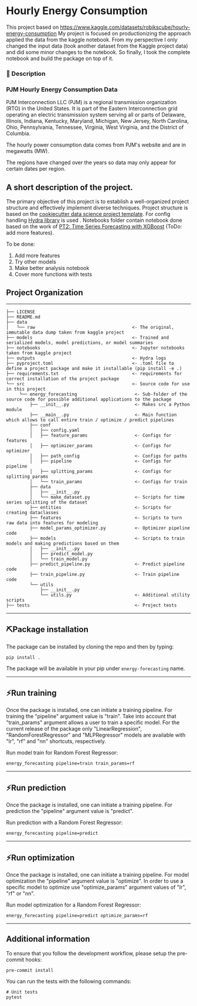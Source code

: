 # Hourly Energy Consumption

This project based on https://www.kaggle.com/datasets/robikscube/hourly-energy-consumption
My project is focused on productionizing the approach applied the data from the kaggle notebook.
From my perspective I only changed the input data (took another dataset from the Kaggle project data) and did some minor changes to the notebook.
So finally, I took the complete notebook and build the package on top of it.

### 📖 Description

### **PJM Hourly Energy Consumption Data**

PJM Interconnection LLC (PJM) is a regional transmission organization (RTO) in the United States. It is part of the Eastern Interconnection grid operating an electric transmission system serving all or parts of Delaware, Illinois, Indiana, Kentucky, Maryland, Michigan, New Jersey, North Carolina, Ohio, Pennsylvania, Tennessee, Virginia, West Virginia, and the District of Columbia.

The hourly power consumption data comes from PJM's website and are in megawatts (MW).

The regions have changed over the years so data may only appear for certain dates per region.

## A short description of the project.

The primary objective of this project is to establish a well-organized project structure and effectively implement diverse techniques.
Project structure is based on the <a target="_blank" href="https://drivendata.github.io/cookiecutter-data-science/">cookiecutter data science project template</a>.
For config handling  <a target="_blank" href="https://hydra.cc/docs/intro/">Hydra library</a>  is used .
Notebooks folder contain notebook done based on the work of <a target="_blank" href="https://www.kaggle.com/code/robikscube/pt2-time-series-forecasting-with-xgboost">PT2: Time Series Forecasting with XGBoost</a> (ToDo: add more features).

To be done:

1. Add more features
2. Try other models
3. Make better analysis notebook
4. Cover more functions with tests

## **Project Organization**

______________________________________________________________________

```plaintext
├── LICENSE
├── README.md
├── data
│   └── raw                                     <- The original, immutable data dump taken from kaggle project
├── models                                      <- Trained and serialized models, model predictions, or model summaries
├── notebooks                                   <- Jupyter notebooks taken from kaggle project
├── outputs                                     <- Hydra logs
├── pyproject.toml                              <- .toml file to define a project package and make it installable (pip install -e .)
├── requirements.txt                            <- requirements for correct installation of the project package
└── src                                         <- Source code for use in this project
     └── energy_forecasting                      <- Sub-folder of the source code for possible additional applications to the package
         ├── __init__.py                         <- Makes src a Python module
         ├── __main__.py                         <- Main function which allows to call entire train / optimize / predict pipelines
         ├── conf
         │   ├── config.yaml
         │   ├── feature_params                  <- Configs for features
         │   ├── optimizer_params                <- Configs for optimizer
         │   ├── path_config                     <- Configs for paths
         │   ├── pipeline                        <- Configs for pipeline
         │   ├── splitting_params                <- Configs for splitting params
         │   └── train_params                    <- Configs for train
         ├── data
         │   ├── __init__.py
         │   └── make_dataset.py                 <- Scripts for time series splitting of the dataset
         ├── entities                            <- Scripts for creating dataclasses
         ├── features                            <- Scripts to turn raw data into features for modeling
         ├── model_params_optimizer.py           <- Optimizer pipeline code
         ├── models                              <- Scripts to train models and making predictions based on them
         │   ├── __init__.py
         │   ├── predict_model.py
         │   └── train_model.py
         ├── predict_pipeline.py                 <- Predict pipeline code
         ├── train_pipeline.py                   <- Train pipeline code
         └── utils
             ├── __init__.py
             └── utils.py                        <- Additional utility scripts
├── tests                                        <- Project tests

```

______________________________________________________________________

## ⛏**Package installation**

The package can be installed by cloning the repo and then by typing:

```shell
pip install .
```

The package will be available in your pip under `energy-forecasting` name.

______________________________________________________________________

## ⚡**Run training**

Once the package is installed, one can initiate a training pipeline. For training the "pipeline" argument value is "train". Take into account that "train_params" argument allows a user to train a specific model. For the current release of the package only "LinearRegression", "RandomForestRegressor" and "MLPRegressor" models are available with "lr", "rf" and "nn" shortcuts, respectively.

Run model train for Random Forest Regressor:

```shell
energy_forecasting pipeline=train train_params=rf
```

______________________________________________________________________

## ⚡**Run prediction**

Once the package is installed, one can initiate a training pipeline. For prediction the "pipeline" argument value is "predict".

Run prediction with a Random Forest Regressor:

```shell
energy_forecasting pipeline=predict
```

______________________________________________________________________

## ⚡**Run optimization**

Once the package is installed, one can initiate a training pipeline. For model optimization the "pipeline" argument value is "optimize". In order to use a specific model to optimize use "optimize_params" argument values of "lr", "rf" or "nn".

Run model optimization for a Random Forest Regressor:

```shell
energy_forecasting pipeline=predict optimize_params=rf
```

______________________________________________________________________

## **Additional information**

To ensure that you follow the development workflow, please setup the pre-commit hooks:

```shell
pre-commit install
```

You can run the tests with the following commands:

```shell
# Unit tests
pytest
```
